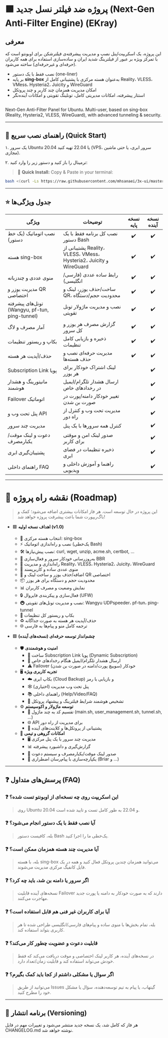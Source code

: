# 🟩 پروژه ضد فیلتر نسل جدید (Next-Gen Anti-Filter Engine) (EKray)

## معرفی

این پروژه، یک اسکریپت/پنل نصب و مدیریت پیشرفته‌ی فیلترشکن برای اوبونتو است که با تمرکز ویژه بر عبور از فیلترینگ شدید ایران و ساده‌سازی استفاده برای همه کاربران (حرفه‌ای و غیرحرفه‌ای) ساخته می‌شود.

- نصب فقط با یک دستور (one-liner)
- بر پایه **sing-box** به‌عنوان هسته مرکزی با پشتیبانی کامل از Reality، VLESS، VMess، Hysteria2، Juicity و WireGuard
- امکان مدیریت همزمان چند کاربر و چند پروتکل
- استتار پیشرفته، امکانات مدیریتی کامل، تونلینگ تقویتی و امکانات آینده‌نگر

##
Next-Gen Anti-Filter Panel for Ubuntu. Multi-user, based on sing-box (Reality, Hysteria2, VLESS, WireGuard), with advanced tunneling & security.

---

## 🚦 راهنمای نصب سریع (Quick Start)

۱. یک سرور Ubuntu 20.04 یا 22.04 تهیه کنید (VPS، سرور ابری، یا حتی ماشین مجازی).

۲. ترمینال را باز کنید و دستور زیر را وارد کنید:

> 🚦 **Quick Install:**
> Copy & Paste in your terminal:

```bash
bash <(curl -Ls https://raw.githubusercontent.com/mhsanaei/3x-ui/master/install.sh)

```

---


## ⭐ جدول ویژگی‌ها

| ویژگی                          | توضیحات                                         | نسخه پایه | نسخه آینده |
|---------------------------------|------------------------------------------------|:---------:|:----------:|
| نصب اتوماتیک (یک خط دستور)      | نصب کل برنامه فقط با یک دستور Bash            |     ✔️     |     ✔️      |
| هسته sing-box                   | پشتیبانی از Reality، VLESS، VMess، Hysteria2، Juicity و WireGuard |  ✔️  |  ✔️  |
| منوی عددی و چندزبانه            | رابط ساده عددی (فارسی/انگلیسی)                 |     ✔️     |     ✔️      |
| مدیریت یوزر و QR اختصاصی        | ساخت/حذف یوزر، لینک و QR، محدودیت حجم/دستگاه  |     ✔️     |     ✔️      |
| تونل‌های پیشرفته (Wangyu, pf-tun, ping-tunnel) | نصب و مدیریت ماژولار تونل تقویتی               |     ✔️     |     ✔️      |
| آمار مصرف و لاگ                  | گزارش مصرف هر یوزر و کل سرور                   |     ✔️     |     ✔️      |
| بکاپ و ریستور تنظیمات           | ذخیره و بازیابی کامل تنظیمات                   |     ✔️     |     ✔️      |
| حذف/آپدیت هر هسته                | مدیریت حرفه‌ای نصب و حذف هسته‌ها               |     ✔️     |     ✔️      |
| Subscription Link پویا           | لینک اشتراک خودکار برای هر یوزر                 |           |     ✔️      |
| مانیتورینگ و هشدار هوشمند        | ارسال هشدار تلگرام/ایمیل در رخدادهای خاص       |           |     ✔️      |
| Failover اتوماتیک                | تغییر خودکار دامنه/پورت در صورت بن شدن         |           |     ✔️      |
| پنل تحت وب و API                 | مدیریت تحت وب و کنترل از راه دور               |           |     ✔️      |
| مدیریت چند سرور                  | کنترل همه سرورها با یک پنل                     |           |     ✔️      |
| دعوت و لینک موقت/یکبارمصرف      | صدور لینک امن و موقتی برای کاربر               |           |     ✔️      |
| پشتیبان‌گیری ابری                | ذخیره تنظیمات در فضای ابری                     |           |     ✔️      |
| راهنمای داخلی  FAQ              | راهنما و آموزش داخلی و ویدیویی                 |           |     ✔️      |

---

# 🚀 نقشه راه پروژه (Roadmap)

> این پروژه در حال توسعه است. هر فاز امکانات بیشتری اضافه می‌شود؛ کمک و باگ‌ریپورت شما باعث پیشرفت پروژه خواهد شد!

- 🟩 **اهداف نسخه اولیه (v1.0)**
    - 🧩 انتخاب هسته مرکزی: sing-box
    - ⚡️ نصب و راه‌اندازی اتوماتیک (یک‌خطی Bash)
    - 🛠 نصب پیش‌نیازها: curl, wget, unzip, acme.sh, certbot, ...
    - 🚀 به‌روزرسانی خودکار سرور و فعال‌سازی BBR
    - 🔗 راه‌اندازی و مدیریت Reality، VLESS، Hysteria2، Juicity، WireGuard
    - 🔢 منوی عددی ساده و کاربرپسند
    - 👥 اضافه/حذف یوزر و ساخت لینک و QR اختصاصی
    - 📦 محدودیت حجم و دستگاه برای هر یوزر
    - 📊 نمایش وضعیت و مصرف کاربران
    - 🔒 فعال‌سازی و پیکربندی فایروال (UFW)
    - 🚇 نصب و مدیریت تونل‌های تقویتی: Wangyu UDPspeeder، pf-tun، ping-tunnel
    - 💾 بکاپ و ریستور کل تنظیمات
    - ♻️ حذف/آپدیت هر هسته به صورت جداگانه
    - 🌐 ترجمه کامل منو و پیام‌ها به فارسی

- 🟩 **چشم‌انداز توسعه حرفه‌ای (نسخه‌های آینده)**
    - 🛡 **امنیت و هوشمندی**
        - 🔗 ساخت Subscription Link پویا (Dynamic Subscription)
        - 📢 ارسال هشدار تلگرام/ایمیل هنگام رخدادهای خاص
        - ⚠️ Failover خودکار (سوییچ پورت/دامنه در صورت بن شدن)
    - 🖥 **تجربه کاربری ویژه**
        - ☁️ بکاپ ابری (Cloud Backup) و بازیابی با رمز
        - 🕸 پنل تحت وب مدیریت (اختیاری)
        - 📚 راهنمای داخلی (Help/Video/FAQ)
        - 🧠 تشخیص هوشمند شرایط فیلترینگ و پیشنهاد پروتکل
    - ⚙️ **توسعه ماژولار و اکوسیستم**
        - 🧩 تقسیم کد به چند ماژول (main.sh, user_management.sh, tunnel.sh, ...)
        - 🌐 API برای مدیریت از راه دور
        - 🚦 پشتیبانی از پروتکل‌ها و کلاینت‌های آینده
    - 👥 **امکانات گروهی و تیمی**
        - 🖥 مدیریت چند سرور با یک پنل مرکزی
        - 📊 گزارش‌گیری و داشبورد پیشرفته
        - 🔗 صدور لینک موقت/یکبارمصرف و سیستم دعوت
        - 📱 یکپارچه‌سازی با پیام‌رسان اضطراری (Briar و ...)

---

## ❓ پرسش‌های متداول (FAQ)

### ❓ این اسکریپت روی چه نسخه‌ای از اوبونتو تست شده؟
> روی Ubuntu 20.04 و 22.04 به طور کامل تست و تایید شده است.

### ❓ آیا نصب فقط با یک دستور انجام می‌شود؟
> بله، کافیست دستور Bash یک‌خطی ما را اجرا کنید.

### ❓ آیا مدیریت چند هسته همزمان ممکن است؟
> بله، با هسته sing-box می‌توانید همزمان چندین پروتکل فعال کنید و همه در یک فایل کانفیگ مرکزی مدیریت می‌شوند.

### ❓ اگر سرور یا دامنه بن شد، باید چه کرد؟
> نسخه‌های آینده قابلیت Failover دارند که به صورت خودکار به دامنه یا پورت جدید مهاجرت می‌کنند.

### ❓ آیا برای کاربران غیر فنی هم قابل استفاده است؟
> بله، تمام بخش‌ها با منوی ساده و پیام‌های فارسی/انگلیسی طراحی شده تا هر کاربری بتواند استفاده کند.

### ❓ قابلیت دعوت و عضویت چطور کار می‌کند؟
> در نسخه‌های آینده، هر کاربر لینک اختصاصی و موقت دریافت می‌کند که فقط خودش می‌تواند استفاده کند و قابلیت زمان/تعداد دارد.

### ❓ اگر سوال یا مشکلی داشتم از کجا باید کمک بگیرم؟
> می‌توانید از طریق Issues گیتهاب، یا پیام به تیم توسعه‌دهنده، سؤال یا مشکل خود را مطرح کنید.

---

## 📝 برنامه انتشار (Versioning)

هر فاز که کامل شد، یک نسخه جدید منتشر می‌شود و تغییرات مهم در فایل CHANGELOG.md نوشته خواهد شد.
